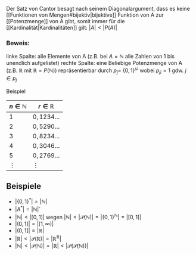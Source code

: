 Der Satz von Cantor besagt nach seinem Diagonalargument, dass es keine [[Funktionen von Mengen#bijektiv|bijektive]] Funktion von A zur [[Potenzmenge]] von A gibt, somit immer  für die [[Kardinalität|Kardinalitäten]] gilt:
$|A| < |P(A)|$
### Beweis:
linke Spalte: alle Elemente von A (z.B. bei $A=\mathbb{N}$ alle Zahlen von 1 bis unendlich aufgelistet)
rechte Spalte: eine Beliebige Potenzmenge von A (z.B. $\mathbb{R}$ mit $\mathbb{R}=P(\mathbb{N})$) repräsentierbar durch $p_j$= $\{0,1\}^\omega$ wobei $p_{ji} =1$ gdw. $j\in p_j$

Beispiel 

| $n \in \mathbb{N}$ | $r\in \mathbb{R}$ |
| ------------------ | ----------------- |
| $1$                | $0,1234\dots$     |
| $2$                | $0,5290 \dots$    |
| $3$                | $0,8234 \dots$    |
| $4$                | $0,3046 \dots$    |
| $5$                | $0,2769 \dots$    |
| $\vdots$           | $\vdots$          |
## Beispiele
- $\lvert \{0, 1\}^* \rvert = \lvert \mathbb{N} \rvert$
- $\lvert A^* \rvert = \lvert \mathbb{N} \rvert$`
- $\lvert \mathbb{N} \rvert < \lvert [0,1] \rvert \text{ wegen } \lvert \mathbb{N} \rvert < \lvert \mathcal{P}(\mathbb{N}) \rvert = \lvert \{0,1\}^\mathbb{N} \rvert = \lvert [0,1] \rvert$
- $\lvert (0,1] \rvert = \lvert [1,\infty) \rvert$
- $\lvert (0,1] \rvert = \lvert \mathbb{R} \rvert$
- $\lvert \mathbb{R} \rvert < \lvert \mathcal{P}(\mathbb{R}) \rvert = \lvert \mathbb{R}^\mathbb{R} \rvert$
- $\lvert \mathbb{N} \rvert < \lvert \mathcal{P}(\mathbb{N}) \rvert = \lvert \mathbb{R} \rvert < \lvert \mathcal{P}(\mathcal{P}(\mathbb{N})) \rvert$
